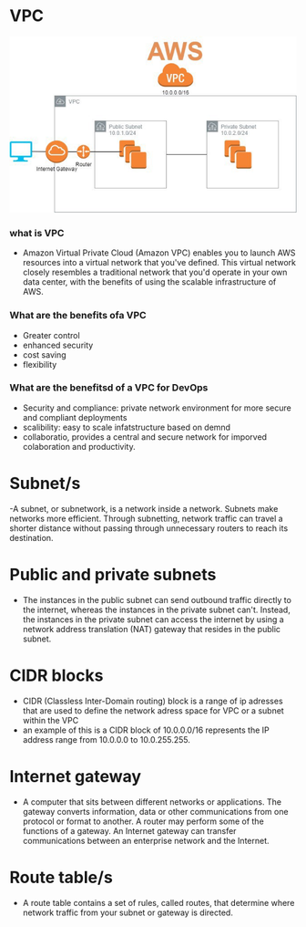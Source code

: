 # VPC
![Alt text](Images/aws_vpc.jpeg)
### what is VPC
- Amazon Virtual Private Cloud (Amazon VPC) enables you to launch AWS resources into a virtual network that you've defined. This virtual network closely resembles a traditional network that you'd operate in your own data center, with the benefits of using the scalable infrastructure of AWS.

### What are the benefits ofa VPC 
- Greater control 
- enhanced security 
- cost saving 
- flexibility

### What are the benefitsd of a VPC for DevOps
- Security and compliance: private network environment for more secure and compliant deployments
- scalibility: easy to scale infatstructure based on demnd 
- collaboratio, provides a central and secure network for imporved colaboration and productivity. 

# Subnet/s
-A subnet, or subnetwork, is a network inside a network. Subnets make networks more efficient. Through subnetting, network traffic can travel a shorter distance without passing through unnecessary routers to reach its destination.

# Public and private subnets
- The instances in the public subnet can send outbound traffic directly to the internet, whereas the instances in the private subnet can't. Instead, the instances in the private subnet can access the internet by using a network address translation (NAT) gateway that resides in the public subnet.

# CIDR blocks
- CIDR (Classless Inter-Domain routing) block is a range of ip adresses that are used to define the network adress space for VPC or a subnet within the VPC
- an example of this is a CIDR block of 10.0.0.0/16 represents the IP address range from 10.0.0.0 to 10.0.255.255.

# Internet gateway
- A computer that sits between different networks or applications. The gateway converts information, data or other communications from one protocol or format to another. A router may perform some of the functions of a gateway. An Internet gateway can transfer communications between an enterprise network and the Internet.

# Route table/s
- A route table contains a set of rules, called routes, that determine where network traffic from your subnet or gateway is directed.


